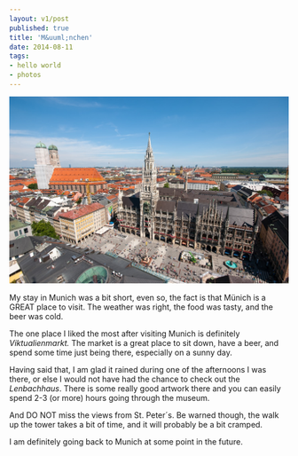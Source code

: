 ```yaml
---
layout: v1/post
published: true
title: 'M&uuml;nchen'
date: 2014-08-11
tags:
- hello world
- photos
---
```

<img class="center-block img-responsive lazyload" src="/assets/140811/muenchen.jpg" alt="München" />

My stay in Munich was a bit short, even so, the fact is that M&uuml;nich is a GREAT place to visit. The weather was right, the food was tasty, and the beer was cold.

The one place I liked the most after visiting Munich is definitely <em>Viktualienmarkt.</em> The market is a great place to sit down, have a beer, and spend some time just being there, especially on a sunny day.

<!--more-->

Having said that, I am glad it rained during one of the afternoons I was there, or else I would not have had the chance to check out the <em>Lenbachhaus</em>. There is some really good artwork there and you can easily spend 2-3 (or more) hours going through the museum.

And DO NOT miss the views from St. Peter&acute;s. Be warned though, the walk up the tower takes a bit of time, and it will probably be a bit cramped.

I am definitely going back to Munich at some point in the future.